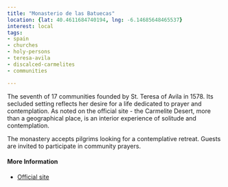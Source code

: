```yaml
---
title: "Monasterio de las Batuecas"
location: {lat: 40.4611684740194, lng: -6.14685648465537}
interest: local
tags:
- spain
- churches
- holy-persons
- teresa-avila
- discalced-carmelites
- communities

---
```



The seventh of 17 communities founded by St. Teresa of Avila in 1578.  Its secluded setting reflects her desire for a life dedicated to prayer and contemplation.  As noted on the official site - the Carmelite Desert, more than a geographical place, is an interior experience of solitude and contemplation.

The monastery accepts pilgrims looking for a contemplative retreat.  Guests are invited to participate in community prayers.

#### More Information

* [Official site](https://monasteriodelasbatuecas.wordpress.com/)





